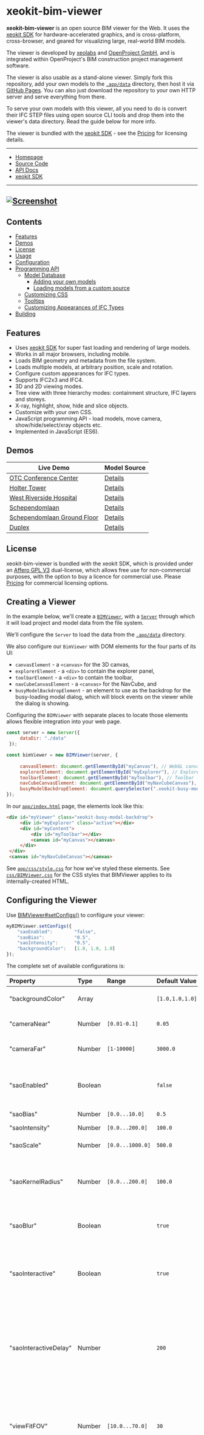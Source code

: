 # xeokit-bim-viewer

**xeokit-bim-viewer** is an open source BIM viewer for the Web. It uses the [xeokit SDK](http://xeokit.io) for hardware-accelerated graphics, and is cross-platform, cross-browser, and geared for visualizing large, real-world BIM models.

The viewer is developed by [xeolabs](http://xeolabs.com) and [OpenProject GmbH](https://www.openproject.org/), and is integrated  within OpenProject's BIM construction project management software. 

The viewer is also usable as a stand-alone viewer. Simply fork this repository, add your own models to the [````.app/data````](https://github.com/xeokit/xeokit-bim-viewer/tree/master/app/data) directory, then host it via [GitHub Pages](https://help.github.com/en/github/working-with-github-pages/about-github-pages). You can also just download the repository to your own HTTP server and serve everything from there. 

To serve your own models with this viewer, all you need to do is convert their IFC STEP files using open source CLI tools and drop them into the viewer's data directory. Read the guide below for more info.  

The viewer is bundled with the [xeokit SDK](http://xeokit.io) - see the [Pricing](https://xeokit.io/index.html#pricing) for licensing details.

---
* [Homepage](https://xeokit.github.io/xeokit-bim-viewer/)
* [Source Code](https://github.com/xeokit/xeokit-bim-viewer)
* [API Docs](https://xeokit.github.io/xeokit-bim-viewer/docs)
* [xeokit SDK](http://xeokit.io)
 
 ---
 
[![Screenshot](https://github.com/xeokit/xeokit-bim-viewer/raw/master/images/xeokit-bim-viewer.png)](https://xeokit.github.io/xeokit-bim-viewer/app/index.html?projectId=OTCConferenceCenter&tab=storeys)
---
## Contents

- [Features](#features)
- [Demos](#demos)
- [License](#license)
- [Usage](#usage)
- [Configuration](#configuration)
- [Programming API](#programming-api)
  * [Model Database](#model-database)
    + [Adding your own models](#adding-your-own-models)
    + [Loading models from a custom source](#loading-models-from-a-custom-source)
  * [Customizing CSS](#customizing-css)
  * [Tooltips](#tooltips)
  * [Customizing Appearances of IFC Types](#customizing-appearances-of-ifc-types)
- [Building](#building)

## Features

* Uses [xeokit SDK](https://xeokit.io) for super fast loading and rendering of large models.
* Works in all major browsers, including mobile.
* Loads BIM geometry and metadata from the file system.
* Loads multiple models, at arbitrary position, scale and rotation.
* Configure custom appearances for IFC types.
* Supports IFC2x3 and IFC4.
* 3D and 2D viewing modes.
* Tree view with three hierarchy modes: containment structure, IFC layers and storeys.
* X-ray, highlight, show, hide and slice objects. 
* Customize with your own CSS.
* JavaScript programming API - load models, move camera, show/hide/select/xray objects etc.
* Implemented in JavaScript (ES6).

## Demos 

| Live Demo | Model Source |
|---|---|
| [OTC Conference Center](https://xeokit.github.io/xeokit-bim-viewer/app/index.html?projectId=OTCConferenceCenter&tab=storeys) | [Details](http://openifcmodel.cs.auckland.ac.nz/Model/Details/301) |
| [Holter Tower](https://xeokit.github.io/xeokit-bim-viewer/app/index.html?projectId=HolterTower&tab=storeys)| [Details](http://openifcmodel.cs.auckland.ac.nz/Model/Details/316) |
| [West Riverside Hospital](https://xeokit.github.io/xeokit-bim-viewer/app/index.html?projectId=WestRiversideHospital&tab=models)| [Details](http://openifcmodel.cs.auckland.ac.nz/Model/Details/308) |
| [Schependomlaan](https://xeokit.github.io/xeokit-bim-viewer/app/index.html?projectId=Schependomlaan&tab=storeys)| [Details](https://github.com/openBIMstandards/DataSetSchependomlaan) |
| [Schependomlaan Ground Floor](https://xeokit.github.io/xeokit-bim-viewer/app/index.html?projectId=Schependomlaan_selectedStorey&tab=storeys)| [Details](https://github.com/openBIMstandards/DataSetSchependomlaan) |
| [Duplex](https://xeokit.github.io/xeokit-bim-viewer/app/index.html?projectId=Duplex&tab=storeys)| [Details](http://openifcmodel.cs.auckland.ac.nz/Model/Details/274) ||
  
## License

xeokit-bim-viewer is bundled with the xeokit SDK, which is provided under an [Affero GPL V3](https://github.com/xeokit/xeokit-sdk/blob/master/LICENSE.txt) dual-license, which allows free use for non-commercial purposes, with the option to buy a licence for commercial use. Please [Pricing](https://xeokit.io/index.html#pricing) for commercial licensing options.


## Creating a Viewer
 
In the example below, we'll create a [````BIMViewer````](https://xeokit.github.io/xeokit-bim-viewer/docs/class/src/BIMViewer.js~BIMViewer.html), with a [````Server````](https://xeokit.github.io/xeokit-bim-viewer/docs/class/src/server/Server.js~Server.html) through which it will load project and model data from the file system.  

We'll configure the ````Server```` to load the data from the [````.app/data````](https://github.com/xeokit/xeokit-bim-viewer/tree/master/app/data) directory.
 
We also configure our ````BimViewer```` with DOM elements for the four parts of its UI: 

 * ````canvasElement```` - a ````<canvas>```` for the 3D canvas, 
 * ````explorerElement```` - a ````<div>```` to contain the explorer panel, 
 * ````toolbarElement```` - a ````<div>```` to contain the toolbar, 
 * ````navCubeCanvasElement```` - a ````<canvas>```` for the NavCube, and 
 * ````busyModelBackdropElement```` - an element to use as the backdrop for the busy-loading modal dialog, which will block events on the viewer while the dialog is showing. 
 
 Configuring the ````BIMViewer```` with separate places to locate those elements allows flexible integration into your web page.

  
````javascript
const server = new Server({
     dataDir: "./data"
 });

const bimViewer = new BIMViewer(server, {
    
     canvasElement: document.getElementById("myCanvas"), // WebGL canvas
     explorerElement: document.getElementById("myExplorer"), // Explorer panel
     toolbarElement: document.getElementById("myToolbar"), // Toolbar
     navCubeCanvasElement: document.getElementById("myNavCubeCanvas"),
     busyModelBackdropElement: document.querySelector(".xeokit-busy-modal-backdrop")
});
````
 
In our [````app/index.html````](https://github.com/xeokit/xeokit-bim-viewer/blob/master/app/index.html) page, the elements look like this:
 
````html
<div id="myViewer" class="xeokit-busy-modal-backdrop">
     <div id="myExplorer" class="active"></div>
     <div id="myContent">
         <div id="myToolbar"></div>
         <canvas id="myCanvas"></canvas>
     </div>
 </div>
 <canvas id="myNavCubeCanvas"></canvas>
````
 
See [````app/css/style.css````](https://github.com/xeokit/xeokit-bim-viewer/blob/master/app/css/style.css) for how we've styled these elements. See [````css/BIMViewer.css````](https://github.com/xeokit/xeokit-bim-viewer/blob/master/css/BIMViewer.css) for the CSS styles that BIMViewer applies to its internally-created HTML.  
 
## Configuring the Viewer
 
Use [BIMViewer#setConfigs()](https://xeokit.github.io/xeokit-bim-viewer/docs/class/src/BIMViewer.js~BIMViewer.html#instance-method-setConfigs) to confiigure your viewer:
 
````javascript
myBIMViewer.setConfigs({
    "saoEnabled":        "false",
    "saoBias":           "0.5",
    "saoIntensity":      "0.5",
    "backgroundColor":   [1.0, 1.0, 1.0]
});
````
 
The complete set of available configurations is:
 
| Property              | Type              | Range                 | Default Value     | Description                       |
|:----------------------|:------------------|:----------------------|:------------------|:----------------------------------|
| "backgroundColor"     | Array             |                       | ````[1.0,1.0,1.0]````   | Canvas background color           |     
| "cameraNear"          | Number            | ````[0.01-0.1]````    | ````0.05````      | Distance to the near clipping plane |
| "cameraFar"           | Number            | ````[1-10000]````     | ````3000.0````    | Distance to the far clipping plane |
| "saoEnabled"          | Boolean           |                       | ````false````     | Whether or not to enable Scalable Ambient Obscurance (SAO) |
| "saoBias"             | Number            | ````[0.0...10.0]````  | ````0.5````       | SAO bias          |
| "saoIntensity"        | Number            | ````[0.0...200.0]```` | ````100.0````     | SAO intensity factor |
| "saoScale"            | Number            | ````[0.0...1000.0]````| ````500.0````     | SAO scale factor |
| "saoKernelRadius"     | Number            | ````[0.0...200.0]```` | ````100.0````     | The maximum area that SAO takes into account when checking for possible occlusion |
| "saoBlur"             | Boolean           |                       | ````true````      | Whether Guassian blur is enabled for SAO |
| "saoInteractive"      | Boolean           |                       | ````true````      | When ````true````, applies SAO when moving the camera, otherwise applies it once the camera stops moving |
| "saoInteractiveDelay" | Number            |                       | ````200````       | when "saoInteractive" is ````false````, this is the time delay in milliseconds after which SAO is applied after the camera has stopped moving |
| "viewFitFOV"          | Number            | ````[10.0...70.0]```` | ````30````        | When fitting objects to view, this is the amount in degrees of how much they should fit the user's field of view |
| "viewFitDuration"     | Number            | ````[0..5]````        | ````0.5````       | When fitting objects to view with an animated transition, this is the duration of the transition in seconds |
| "perspectiveFOV"      | Number            | ````[10.0...70.0]```` | ````55````        | When in perspective projection, this is the field of view, in degrees, that the user sees |
| "objectColorSource"   | String            | "model", "viewer"     | "model"           | Where the colors for model objects will be loaded from |



## Customizing Viewer Style

The [app/index.html](https://github.com/xeokit/xeokit-bim-viewer/blob/master/app/index.html) file for the standalone viewer contains CSS rules for the various viewer elements, which you can modify as required.

### Modal Busy Dialog

As mentioned above, the viewer displays a modal dialog box whenever we load a model. The dialog box has a backdrop element, which overlays the viewer. Whenever the dialog becomes visible, the backdrop will block interaction events on the viewer's UI. 

Within our [````app/index.html````](https://github.com/xeokit/xeokit-bim-viewer/blob/master/app/index.html) page, the main ````<div>```` is the backdrop element:
 
````html
<div id="myViewer" class="xeokit-busy-modal-backdrop">
    <div id="myExplorer" class="active"></div>
    <div id="myContent">
        <div id="myToolbar"></div>
        <canvas id="myCanvas"></canvas>
    </div>
</div>
<canvas id="myNavCubeCanvas"></canvas>
````

As defined in [````css/BIMViewer.css````](https://github.com/xeokit/xeokit-bim-viewer/blob/master/css/BIMViewer.css), the backdrop gets the following style, which allows the dialog to position itself correctly within the backdrop:

````css
.xeokit-busy-modal-backdrop {
    position:relative;
}
````

If you need to tweak CSS relating to the dialog, search for "xeokit-busy-dialog" within [````css/BIMViewer.css````](https://github.com/xeokit/xeokit-bim-viewer/blob/master/css/BIMViewer.css).

### Tooltips

Tooltips are not part of the core JavaScript for the viewer. Instead, viewer HTML elements are marked with ````data-tippy-content```` attributes that provide strings to show in their tooltips. 

For example, the *Toggle 2D/3D* button's element looks like this:

````html
<button type="button" class="xeokit-threeD xeokit-btn fa fa-cube fa-2x" data-tippy-content="Toggle 2D/3D"></button>
```` 

In the [app/index.html](https://github.com/xeokit/xeokit-bim-viewer/blob/master/app/index.html) file for the standalone viewer, we're using [tippy.js](https://github.com/atomiks/tippyjs), which automatically creates tooltips for those elements.

### Customizing Appearances of IFC Types

The viewer loads colors for the various IFC element types straight from the IFC model, except where overrides are defined in the configuration file [src/IFCObjectDefaults/IFCObjectDefaults.js](src/IFCObjectDefaults/IFCObjectDefaults.js).

You can add or remove configurations in that file if you need to customize the color or pickability of specific IFC types.

For example, to ensure that ````IfcWindow```` and ````IfcSpace```` types are initially visible, transparent and pickable (ie. able to be selected by clicking on them), you might configure that file as shown below:

````javascript
const IFCObjectDefaults = {
    IfcSpace: { 
        visible: true,
        pickable: true,
        opacity: 0.2
    },
    IfcWindow: { 
        visible: true,
        pickable: true,
        opacity: 0.5
    }
};

export {IFCObjectDefaults};
```` 
 
Sometimes IFC models have opaque ````IfcWindow```` and ````IfcSpace```` elements, so it's a good idea to have configurations in there so that we can see through them.
  
## Programming API
 
````BIMViewer```` provides a complete set of methods to programmatically control it.
 
Using these methods, we can query what models are available, load models, interact with the 3D view, control the various tools, and drive the UI itself.
 
Let's start off by querying what projects are available. Since we're using the default {@link Server}, this will be the JSON in ````./data/projects/index.json````. We'll just log that information to the console.
 
````javascript
myViewer.getProjectsInfo((projectsInfo) => {
     console.log(JSON.stringify(projectsInfo, null, "\t"));
});
````
 
The projects JSON will be similar to:
 
````json
{
     "projects": [
         {
             "id": "Duplex",
             "name": "Duplex"
         },
         {
             "id": "Schependomlaan",
             "name": "Schependomlaan"
         },
         {
             "id": "WestRiversideHospital",
             "name": "West Riverside Hospital"
         }
 	    ]
}
````

Let's now query some info on a project.

### Model Database

The viewer loads models from the file system by default. These are contained within the [./data](https://github.com/xeokit/xeokit-bim-viewer/tree/master/data) directory, which also contains a number of sample models to get you started. 

Each model consists of an ````.XKT```` binary geometry file and a JSON metadata file which classifies its IFC elements. 

Models are grouped within *projects*. Each project can contain multiple models, and has a JSON ````index.json```` manifest which lists its models.

At the root of ````./data```` is a JSON ````index.json```` manifest that lists all the projects.

The directory structure is designed to support RESTful queries, ie:


| Query  | Path |
|---|---|
| Get all projects | ````GET ./data/index.json```` |
| Get project | ````GET ./data/WestRiversideHospital/index.json````  |
| Get model geometry | ````GET ./data/WestRiversideHospital/electrical/geometry.xkt```` |
| Get model metadata | ````GET ./data/WestRiversideHospital/electrical/metadata.json```` |

Shown below is a portion of the ````./data```` directory, showing the directory structure.

````
./data/
└── projects
    ├── index.json
    ├── Duplex
    │   ├── index.json
    │   └── models
    │       └── design
    │           ├── geometry.xkt
    │           ├── issues.json
    │           └── metadata.json
    └── WestRiversideHospital
          ├── index.json
          └── models
              ├── electrical
              │   ├── geometry.xkt
              │   └── metadata.json
              ├── fireAlarms
              │   ├── geometry.xkt
              │   └── metadata.json
              ├── plumbing
              │   ├── geometry.xkt
              │   └── metadata.json
              ├── sprinklers
              │   ├── geometry.xkt
              │   └── metadata.json
              └── structure
                  ├── geometry.xkt
                  └── metadata.json
````

The ````index.json```` at the root of ````./data```` shown below. The ````id```` of each project matches the name of that project's subdirectory. 

````json
{
  "projects": [
    {
      "id": "Duplex",
      "name": "Duplex",
      "position": [-20, 0.0, -10.0],
      "scale": [1.0, 1.0, 1.0],
      "rotation": [0.0, 0.0, 0.0]
    },
    {
      "id": "WestRiversideHospital",
      "name": "West Riverside Hospital",
      "position": [20, 0.0, 0.0],
      "scale": [1.0, 1.0, 1.0],
      "rotation": [0.0, 0.0, 0.0]
    },
    //...
  ]
}
```` 

The ````index.json```` for the "WestRiversideHospital" project is shown below. The ````id```` of each model matches the name of that model's subdirectory, while ````name```` is the string that's displayed for the model in the viewers Models tab.

````json
{
  "id": "WestRiversideHospital",
  "name": "West Riverside Hospital",
  "models": [
    {
      "id": "structure",
      "name": "Hospital Structure",
      "default": true
    },
    {
      "id": "electrical",
      "name": "Hospital Electrical"
    },
    {
      "id": "sprinklers",
      "name": "Hospital Sprinklers"
    },
    {
      "id": "plumbing",
      "name": "Hospital Plumbing"
    },
    {
      "id": "fireAlarms",
      "name": "Hospital Fire Alarms"
    }
  ]
}
````

## Adding Your Own Models

To add your own project to the database, you need to: 

add a new project directory within ````./data````,
 * add a subdirectory within that for each model, containing each model's ````.XKT```` and metadata files,
 * add a ````index.json```` manifest of the models within the project directory, which lists the models, and
 * list your project in the ````index.json```` at the root of ````./data````.    

#### Loading models from a custom source

To load models from a different source than the file system, configure

````javascript


````

## Building the Viewer 

Initialize:

````
sudo npm install
````

Building ES6 module in ````/dist/main.js````:

````
npm run build
````

Then, within ````index.hml````, we use the module like so:

````javascript
import {Server, ViewerUI} from "./dist/main.js";

const server = new Server({
    dataDir: "./data/"
});

const viewerUI = new ViewerUI(server, {
    //...
});
````
